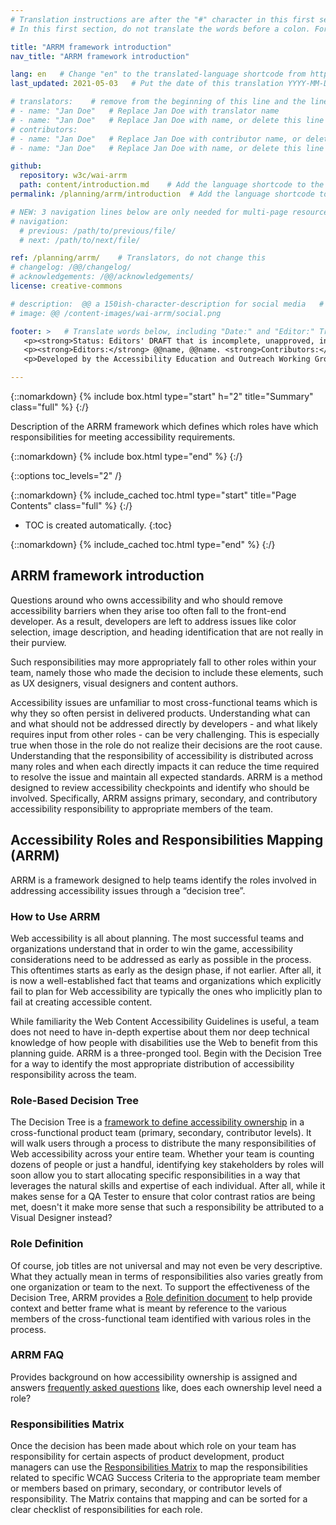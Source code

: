 ```yaml
---
# Translation instructions are after the "#" character in this first section. They are comments that do not show up in the web page. You do not need to translate the instructions after #.
# In this first section, do not translate the words before a colon. For example, do not translate "title:". Do translate the text after "title:".

title: "ARRM framework introduction"
nav_title: "ARRM framework introduction" 

lang: en   # Change "en" to the translated-language shortcode from https://www.iana.org/assignments/language-subtag-registry/language-subtag-registry
last_updated: 2021-05-03   # Put the date of this translation YYYY-MM-DD (with month in the middle)

# translators:    # remove from the beginning of this line and the lines below: "# " (the hash sign and the space)
# - name: "Jan Doe"   # Replace Jan Doe with translator name
# - name: "Jan Doe"   # Replace Jan Doe with name, or delete this line if not multiple translators
# contributors:
# - name: "Jan Doe"   # Replace Jan Doe with contributor name, or delete this line if none
# - name: "Jan Doe"   # Replace Jan Doe with name, or delete this line if not multiple contributors

github:
  repository: w3c/wai-arrm
  path: content/introduction.md    # Add the language shortcode to the middle of the filename, for example: content/index.fr.md
permalink: /planning/arrm/introduction  # Add the language shortcode to the end, with no slash at end, for example: /planning/arrm/fr

# NEW: 3 navigation lines below are only needed for multi-page resources where you have previous and next at the bottom. If so, un-comment them; otherwise delete these lines.
# navigation:
  # previous: /path/to/previous/file/
  # next: /path/to/next/file/

ref: /planning/arrm/    # Translators, do not change this
# changelog: /@@/changelog/
# acknowledgements: /@@/acknowledgements/
license: creative-commons

# description:  @@ a 150ish-character-description for social media   # translate the description
# image: @@ /content-images/wai-arrm/social.png

footer: >   # Translate words below, including "Date:" and "Editor:" Translate the Working Group name. Leave the Working Group acronym in English. Do *not* change the dates in the footer below.
   <p><strong>Status: Editors' DRAFT that is incomplete, unapproved, in progress </strong><strong>Date:</strong> Updated @@ Month 2021. First published Month 20@@. <!-- CHANGELOG. --></p>
   <p><strong>Editors:</strong> @@name, @@name. <strong>Contributors:</strong> @@name, @@name, and <a href=”https://www.w3.org/groups/wg/@@wg/participants”>participants of the @@WG</a>.<!-- ACKNOWLEDGEMENTS lists additional contributors. --></p>
   <p>Developed by the Accessibility Education and Outreach Working Group (<a href="http://www.w3.org/WAI/EO/">EOWG</a>).</p>

---
```


{::nomarkdown}
{% include box.html type="start" h="2" title="Summary" class="full" %}
{:/}

Description of the ARRM framework which defines which roles have which responsibilities for meeting accessibility requirements.

{::nomarkdown}
{% include box.html type="end" %}
{:/}

{::options toc_levels="2" /}

{::nomarkdown}
{% include_cached toc.html type="start" title="Page Contents" class="full" %}
{:/}

-   TOC is created automatically.
{:toc}

{::nomarkdown}
{% include_cached toc.html type="end" %}
{:/}

## ARRM framework introduction

Questions around who owns accessibility and who should remove accessibility barriers when they arise too often fall to the front-end developer. As a result, developers are left to address issues like color selection, image description, and heading identification that are not really in their purview.

Such responsibilities may more appropriately fall to other roles within your team, namely those who made the decision to include these elements, such as UX designers, visual designers and content authors.

Accessibility issues are unfamiliar to most cross-functional teams which is why they so often persist in delivered products. Understanding what can and what should not be addressed directly by developers - and what likely requires input from other roles - can be very challenging. This is especially true when those in the role do not realize their decisions are the root cause. Understanding that the responsibility of accessibility is distributed across many roles and when each directly impacts it can reduce the time required to resolve the issue and maintain all expected standards. ARRM is a method designed to review accessibility checkpoints and identify who should be involved. Specifically, ARRM assigns primary, secondary, and contributory accessibility responsibility to appropriate members of the team.

## Accessibility Roles and Responsibilities Mapping (ARRM)

ARRM is a framework designed to help teams identify the roles involved in addressing accessibility issues through a “decision tree”.

### How to Use ARRM

Web accessibility is all about planning. The most successful teams and organizations understand that in order to win the game, accessibility considerations need to be addressed as early as possible in the process. This oftentimes starts as early as the design phase, if not earlier. After all, it is now a well-established fact that teams and organizations which explicitly fail to plan for Web accessibility are typically the ones who implicitly plan to fail at creating accessible content.

While familiarity the Web Content Accessibility Guidelines is useful, a team does not need to have in-depth expertise about them nor deep technical knowledge of how people with disabilities use the Web to benefit from this planning guide. ARRM is a three-pronged tool. Begin with the Decision Tree for a way to identify the most appropriate distribution of accessibility responsibility across the team.

### Role-Based Decision Tree

The Decision Tree is a [framework to define accessibility ownership](/planning/arrm/decision-tree/ "Role-Based Decision Tree") in a cross-functional product team (primary, secondary, contributor levels). It will walk users through a process to distribute the many responsibilities of Web accessibility across your entire team. Whether your team is counting dozens of people or just a handful, identifying key stakeholders by roles will soon allow you to start allocating specific responsibilities in a way that leverages the natural skills and expertise of each individual. After all, while it makes sense for a QA Tester to ensure that color contrast ratios are being met, doesn't it make more sense that such a responsibility be attributed to a Visual Designer instead?

### Role Definition

Of course, job titles are not universal and may not even be very descriptive. What they actually mean in terms of responsibilities also varies greatly from one organization or team to the next. To support the effectiveness of the Decision Tree, ARRM provides a [Role definition document](/planning/arrm/roles/ "Role definition document") to help provide context and better frame what is meant by reference to the various members of the cross-functional team identified with various roles in the process.

### ARRM FAQ

Provides background on how accessibility ownership is assigned and answers [frequently asked questions](/planning/arrm/faq/ "Frequently asked question") like, does each ownership level need a role?

### Responsibilities Matrix

Once the decision has been made about which role on your team has responsibility for certain aspects of product development, product managers can use the [Responsibilities Matrix](/planning/arrm/matrix/ "Responsibilities Matrix") to map the responsibilities related to specific WCAG Success Criteria to the appropriate team member or members based on primary, secondary, or contributor levels of responsibility. The Matrix contains that mapping and can be sorted for a clear checklist of responsibilities for each role.

